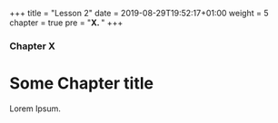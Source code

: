 +++
title = "Lesson 2"
date = 2019-08-29T19:52:17+01:00
weight = 5
chapter = true
pre = "<b>X. </b>"
+++

### Chapter X

# Some Chapter title

Lorem Ipsum.